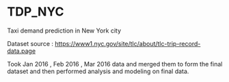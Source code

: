 # TDP_NYC
Taxi demand prediction in New York city

Dataset source : https://www1.nyc.gov/site/tlc/about/tlc-trip-record-data.page

Took Jan 2016 , Feb 2016 , Mar 2016 data and merged them to form the final dataset and then performed analysis and modeling on final data.
